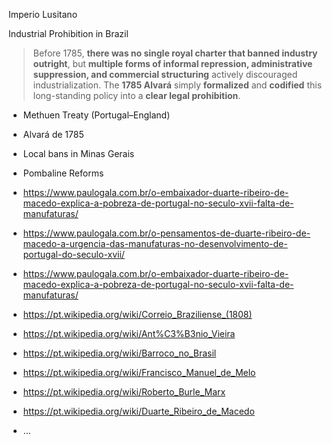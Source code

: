 Imperio Lusitano

Industrial Prohibition in Brazil

> Before 1785, **there was no single royal charter that banned industry outright**, but **multiple forms of informal repression, administrative suppression, and commercial structuring** actively discouraged industrialization. The **1785 Alvará** simply **formalized** and **codified** this long-standing policy into a **clear legal prohibition**.
> 
- Methuen Treaty (Portugal–England)
- Alvará de 1785
- Local bans in Minas Gerais
- Pombaline Reforms

- https://www.paulogala.com.br/o-embaixador-duarte-ribeiro-de-macedo-explica-a-pobreza-de-portugal-no-seculo-xvii-falta-de-manufaturas/
- https://www.paulogala.com.br/o-pensamentos-de-duarte-ribeiro-de-macedo-a-urgencia-das-manufaturas-no-desenvolvimento-de-portugal-do-seculo-xvii/
- https://www.paulogala.com.br/o-embaixador-duarte-ribeiro-de-macedo-explica-a-pobreza-de-portugal-no-seculo-xvii-falta-de-manufaturas/
- https://pt.wikipedia.org/wiki/Correio_Braziliense_(1808)
- https://pt.wikipedia.org/wiki/Ant%C3%B3nio_Vieira
- https://pt.wikipedia.org/wiki/Barroco_no_Brasil
- https://pt.wikipedia.org/wiki/Francisco_Manuel_de_Melo
- https://pt.wikipedia.org/wiki/Roberto_Burle_Marx
- https://pt.wikipedia.org/wiki/Duarte_Ribeiro_de_Macedo
- …
